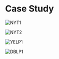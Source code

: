 # Case Study

![NYT1](case_study/NYT1.png)

![NYT2](case_study/NYT2.png)

![YELP1](case_study/YELP1.png)

![DBLP1](case_study/DBLP1.png)
